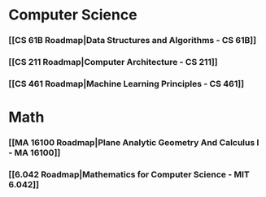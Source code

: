 # Computer Science
### [[CS 61B Roadmap|Data Structures and Algorithms - CS 61B]]
### [[CS 211 Roadmap|Computer Architecture - CS 211]]
### [[CS 461 Roadmap|Machine Learning Principles - CS 461]]
# Math
### [[MA 16100 Roadmap|Plane Analytic Geometry And Calculus I - MA 16100]]
### [[6.042 Roadmap|Mathematics for Computer Science - MIT 6.042]]
